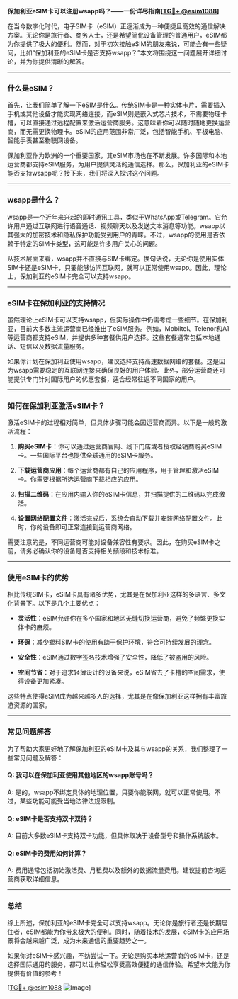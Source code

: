 **保加利亚eSIM卡可以注册wsapp吗？——一份详尽指南[[TG💪+ @esim1088](https://t.me/s/esim1088)]**

在当今数字化时代，电子SIM卡（eSIM）正逐渐成为一种便捷且高效的通信解决方案。无论你是旅行者、商务人士，还是希望简化设备管理的普通用户，eSIM都为你提供了极大的便利。然而，对于初次接触eSIM的朋友来说，可能会有一些疑问，比如“保加利亚的eSIM卡是否支持wsapp？”本文将围绕这一问题展开详细讨论，并为你提供清晰的解答。

---

### 什么是eSIM？

首先，让我们简单了解一下eSIM是什么。传统SIM卡是一种实体卡片，需要插入手机或其他设备才能实现网络连接。而eSIM则是嵌入式芯片技术，不需要物理卡槽，可以直接通过远程配置来激活运营商服务。这意味着你可以随时随地更换运营商，而无需更换物理卡。eSIM的应用范围非常广泛，包括智能手机、平板电脑、智能手表甚至物联网设备。

保加利亚作为欧洲的一个重要国家，其eSIM市场也在不断发展。许多国际和本地运营商都支持eSIM服务，为用户提供灵活的通信选择。那么，保加利亚的eSIM卡能否支持wsapp呢？接下来，我们将深入探讨这个问题。

---

### wsapp是什么？

wsapp是一个近年来兴起的即时通讯工具，类似于WhatsApp或Telegram。它允许用户通过互联网进行语音通话、视频聊天以及发送文本消息等功能。wsapp以其强大的加密技术和隐私保护功能受到用户的青睐。不过，wsapp的使用是否依赖于特定的SIM卡类型，这可能是许多用户关心的问题。

从技术层面来看，wsapp并不直接与SIM卡绑定。换句话说，无论你是使用实体SIM卡还是eSIM卡，只要能够访问互联网，就可以正常使用wsapp。因此，理论上，保加利亚的eSIM卡完全可以支持wsapp。

---

### eSIM卡在保加利亚的支持情况

虽然理论上eSIM卡可以支持wsapp，但实际操作中仍需考虑一些细节。在保加利亚，目前大多数主流运营商已经推出了eSIM服务。例如，Mobiltel、Telenor和A1等运营商都支持eSIM，并提供多种套餐供用户选择。这些套餐通常包括本地通话、短信以及数据流量服务。

如果你计划在保加利亚使用wsapp，建议选择支持高速数据网络的套餐。这是因为wsapp需要稳定的互联网连接来确保良好的用户体验。此外，部分运营商还可能提供专门针对国际用户的优惠套餐，适合经常往返不同国家的用户。

---

### 如何在保加利亚激活eSIM卡？

激活eSIM卡的过程相对简单，但具体步骤可能会因运营商而异。以下是一般的激活流程：

1. **购买eSIM卡**：你可以通过运营商官网、线下门店或者授权经销商购买eSIM卡。一些国际平台也提供全球通用的eSIM卡服务。
   
2. **下载运营商应用**：每个运营商都有自己的应用程序，用于管理和激活eSIM卡。你需要根据所选运营商下载相应的应用。

3. **扫描二维码**：在应用内输入你的eSIM卡信息，并扫描提供的二维码以完成激活。

4. **设置网络配置文件**：激活完成后，系统会自动下载并安装网络配置文件。此时，你的设备即可正常连接到运营商网络。

需要注意的是，不同运营商可能对设备兼容性有要求。因此，在购买eSIM卡之前，请务必确认你的设备是否支持相关频段和技术标准。

---

### 使用eSIM卡的优势

相比传统SIM卡，eSIM卡具有诸多优势，尤其是在保加利亚这样的多语言、多文化背景下。以下是几个主要优点：

- **灵活性**：eSIM允许你在多个国家和地区无缝切换运营商，避免了频繁更换实体卡的麻烦。
  
- **环保**：减少塑料SIM卡的使用有助于保护环境，符合可持续发展的理念。

- **安全性**：eSIM通过数字签名技术增强了安全性，降低了被盗用的风险。

- **空间节省**：对于追求轻薄设计的设备来说，eSIM省去了卡槽的空间需求，使得设备更加紧凑。

这些特点使得eSIM成为越来越多人的选择，尤其是在像保加利亚这样拥有丰富旅游资源的国家。

---

### 常见问题解答

为了帮助大家更好地了解保加利亚的eSIM卡及其与wsapp的关系，我们整理了一些常见问题及解答：

#### Q: 我可以在保加利亚使用其他地区的wsapp账号吗？
A: 是的，wsapp不绑定具体的地理位置，只要你能联网，就可以正常使用。不过，某些功能可能受当地法律法规限制。

#### Q: eSIM卡是否支持双卡双待？
A: 目前大多数eSIM卡支持双卡功能，但具体取决于设备型号和操作系统版本。

#### Q: eSIM卡的费用如何计算？
A: 费用通常包括初始激活费、月租费以及额外的数据流量费用。建议提前咨询运营商获取详细信息。

---

### 总结

综上所述，保加利亚的eSIM卡完全可以支持wsapp。无论你是旅行者还是长期居住者，eSIM都能为你带来极大的便利。同时，随着技术的发展，eSIM卡的应用场景将会越来越广泛，成为未来通信的重要趋势之一。

如果你对eSIM卡感兴趣，不妨尝试一下。无论是购买本地运营商的eSIM卡，还是选择国际通用的服务，都可以让你轻松享受高效便捷的通信体验。希望本文能为你提供有价值的参考！

[[TG💪+ @esim1088](https://t.me/s/esim1088) ![Image](https://i.postimg.cc/4NQfJmqS/Snipaste-2025-05-13-00-14-12.png)]
